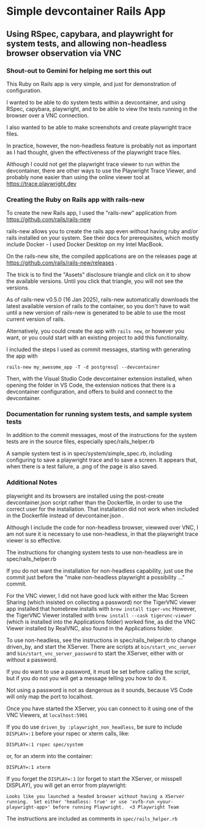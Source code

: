 # Simple devcontainer Rails App
## Using RSpec, capybara, and playwright for system tests, and allowing non-headless browser observation via VNC 

### Shout-out to Gemini for helping me sort this out

This Ruby on Rails app is very simple, and just for demonstration of configuration.

I wanted to be able to do system tests within a devcontainer, and using RSpec, capybara, playwright, and to be able to view the tests running in the browser over a VNC connection.

I also wanted to be able to make screenshots and create playwright trace files.

In practice, however, the non-headless feature is probably not as important as I had thought, given the effectiveness of the playwright trace files.

Although I could not get the playwright trace viewer to run within the devcontainer, there are other ways to use the Playwright Trace Viewer, and probably none easier than using the online viewer tool at https://trace.playwright.dev

### Creating the Ruby on Rails app with rails-new

To create the new Rails app, I used the "rails-new" application from https://github.com/rails/rails-new

rails-new allows you to create the rails app even without having ruby and/or rails installed on your system.  See their docs for prerequisites, which mostly include Docker - I used Docker Desktop on my Intel MacBook.

On the rails-new site, the compiled applications are on the releases page at https://github.com/rails/rails-new/releases . 

The trick is to find the "Assets" disclosure triangle and click on it to show the available versions.  Until you click that triangle, you will not see the versions.

As of rails-new v0.5.0 (16 Jan 2025), rails-new automatically downloads the latest available version of rails to the container, so you don't have to wait until a new version of rails-new is generated to be able to use the most current version of rails.  

Alternatively, you could create the app with `rails new`, or however you want, or you could start with an existing project to add this functionality.

I included the steps I used as commit messages, starting with generating the app with 

`rails-new my_awesome_app -T -d postgresql --devcontainer`

Then, with the Visual Studio Code devcontainer extension installed, when opening the folder in VS Code, the extension notices that there is a devcontainer configuration, and offers to build and connect to the devcontainer.

### Documentation for running system tests, and sample system tests

In addition to the commit messages, most of the instructions for the system tests are in the source files, especially spec/rails_helper.rb

A sample system test is in spec/system/simple_spec.rb, including configuring to save a playwright trace and to save a screen.  It appears that, when there is a test failure, a .png of the page is also saved.

### Additional Notes

playwright and its browsers are installed using the post-create devcontainer.json script rather than the Dockerfile, in order to use the correct user for the installation.  That installation did not work when included in the Dockerfile instead of devcontainer.json .

Although I include the code for non-headless browser, viewwed over VNC, I am not sure it is necessary to use non-headless, in that the playwright trace viewer is so effective.  

The instructions for changing system tests to use non-headless are in spec/rails_helper.rb 

If you do not want the installation for non-headless capability, just use the commit just before the "make non-headless playwright a possibility ..." commit.

For the VNC viewer, I did not have good luck with either the Mac Screen Sharing (which insisted on collecting a password) nor the TigerVNC viewer app installed that homebrew installs with `brew install tiger-vnc`  However, the TigerVNC Viewer installed with `brew install --cask tigervnc-viewer` (which is installed into the Applications folder) worked fine, as did the VNC Viewer installed by RealVNC, also found in the Applications folder.

To use non-headless, see the instructions in spec/rails_helper.rb to change driven_by, and start the XServer.  There are scripts at `bin/start_vnc_server` and `bin/start_vnc_server_password` to start the XServer, either with or without a password.

If you do want to use a password, it must be set before calling the script, but if you do not you will get a message telling you how to do it.

Not using a password is not as dangerous as it sounds, because VS Code will only map the port to localhost.

Once you have started the XServer, you can connect to it using one of the VNC Viewers, at `localhost:5901`

If you do use `driven_by :playwright_non_headless`, be sure to include `DISPLAY=:1` before your rspec or xterm calls, like:

`DISPLAY=:1 rspec spec/system`

or, for an xterm into the container:

`DISPLAY=:1 xterm`

If you forget the `DISPLAY=:1` (or forget to start the XServer, or misspell DISPLAY), you will get an error from playwright:

`Looks like you launched a headed browser without having a XServer running.  Set either 'headless: true' or use 'xvfb-run <your-playwright-app>' before running Playwright.  <3 Playwright Team`

The instructions are included as comments in `spec/rails_helper.rb`